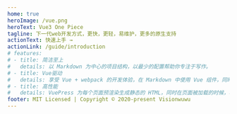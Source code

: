 ```yaml
---
home: true
heroImage: /vue.png
heroText: Vue3 One Piece
tagline: 下一代web开发方式，更快，更轻，易维护，更多的原生支持
actionText: 快速上手 →
actionLink: /guide/introduction
# features:
# - title: 简洁至上
#   details: 以 Markdown 为中心的项目结构，以最少的配置帮助你专注于写作。
# - title: Vue驱动
#   details: 享受 Vue + webpack 的开发体验，在 Markdown 中使用 Vue 组件，同时可以使用 Vue 来开发自定义主题。
# - title: 高性能
#   details: VuePress 为每个页面预渲染生成静态的 HTML，同时在页面被加载的时候，将作为 SPA 运行。
footer: MIT Licensed | Copyright © 2020-present Visionwuwu
---
```

